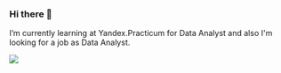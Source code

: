 ### Hi there 👋
I’m currently learning at Yandex.Practicum for Data Analyst and also I'm looking for a job as Data Analyst.

![](https://komarev.com/ghpvc/?username=AleksandrAntonov7)

[instagram]: https://www.instagram.com/antonov3368/


<!--
**AleksandrAntonov7/AleksandrAntonov7** is a ✨ _special_ ✨ repository because its `README.md` (this file) appears on your GitHub profile.

Here are some ideas to get you started:

- 🔭 I’m currently working on ...
- 🌱 I’m currently learning ...
- 👯 I’m looking to collaborate on ...
- 🤔 I’m looking for help with ...
- 💬 Ask me about ...
- 📫 How to reach me: ...
- 😄 Pronouns: ...
- ⚡ Fun fact: ...
-->
